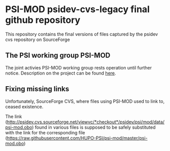 # PSI-MOD psidev-cvs-legacy final github repository
This repository contains the final versions of files captured by the psidev cvs repository on SourceForge

## The PSI working group PSI-MOD  
The joint activies PSI-MOD working group rests operation until further notice.
Description on the project can be found [here](http://www.psidev.info/MOD).

## Fixing missing links
Unfortunately, SourceForge CVS, where files using PSI-MOD used to link to, ceased existence.

The link (http://psidev.cvs.sourceforge.net/viewvc/*checkout*/psidev/psi/mod/data/psi-mod.obo) found in various files is supposed to be safely substituted with the link for the corresponding file (https://raw.githubusercontent.com/HUPO-PSI/psi-mod/master/psi-mod.obo)
